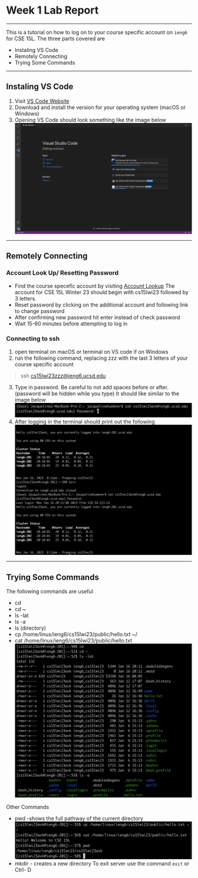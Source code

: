 # Week 1 Lab Report

---

This is a tutorial on how to log on to your course specific account on `ieng6` for CSE 15L. The three parts covered are 

* Instaling VS Code
* Remotely Connecting
* Trying Some Commands

---

## Instaling VS Code

1. Visit [VS Code Website](https://code.visualstudio.com/)
2. Download and install the version for your operating system (macOS or Windows)
3. Opening VS Code should look something like the image below
![Image](VSCode.png)

---

## Remotely Connecting

### Account Look Up/ Resetting Password
* Find the course specefic account by visiting [Account Lookup](https://sdacs.ucsd.edu/~icc/index.php)
The account for CSE 15L Winter 23 should begin with cs15lwi23 followed by 3 letters. 
* Reset password by clicking on the additional account and following link to change password
* After confirming new password hit enter instead of check password
* Wait 15-60 minutes before attempting to log in

### Connecting to ssh
1) open terminal on macOS or terminal on VS code if on Windows
2) run the following command, replacing zzz with the last 3 letters of your course specific account 
>ssh cs15lwi23zzz@ieng6.ucsd.edu

3) Type in password. Be careful to not add spaces before or after. (password will be hidden while you type) It should like similar to the image below
![Image](RemoteAccess.png)
4) After logging in the terminal should print out the following
![Image](lab1.png)

---

## Trying Some Commands

The following commands are useful
* cd
* cd ~
* ls -lat
* ls -a
* ls (directory)
* cp /home/linux/ieng6/cs15lwi23/public/hello.txt ~/
* cat /home/linux/ieng6/cs15lwi23/public/hello.txt
![Image](TryCommands3.png)

  
Other Commands
* pwd -shows the full pathway of the current directory
![Image](TryCommands4.png)
* mkdir - creates a new directory
To exit server use the command `exit` or Ctrl- D
  

